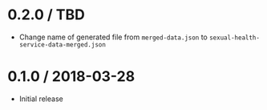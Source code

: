 0.2.0 / TBD
==================
- Change name of generated file from `merged-data.json` to
  `sexual-health-service-data-merged.json`

0.1.0 / 2018-03-28
==================
- Initial release
